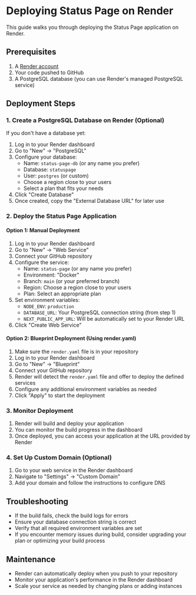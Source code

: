 # Deploying Status Page on Render

This guide walks you through deploying the Status Page application on Render.

## Prerequisites

1. A [Render account](https://render.com)
2. Your code pushed to GitHub
3. A PostgreSQL database (you can use Render's managed PostgreSQL service)

## Deployment Steps

### 1. Create a PostgreSQL Database on Render (Optional)

If you don't have a database yet:

1. Log in to your Render dashboard
2. Go to "New" → "PostgreSQL"
3. Configure your database:
   - Name: `status-page-db` (or any name you prefer)
   - Database: `statuspage`
   - User: `postgres` (or custom)
   - Choose a region close to your users
   - Select a plan that fits your needs
4. Click "Create Database"
5. Once created, copy the "External Database URL" for later use

### 2. Deploy the Status Page Application

#### Option 1: Manual Deployment

1. Log in to your Render dashboard
2. Go to "New" → "Web Service"
3. Connect your GitHub repository
4. Configure the service:
   - Name: `status-page` (or any name you prefer)
   - Environment: "Docker"
   - Branch: `main` (or your preferred branch)
   - Region: Choose a region close to your users
   - Plan: Select an appropriate plan
5. Set environment variables:
   - `NODE_ENV`: `production`
   - `DATABASE_URL`: Your PostgreSQL connection string (from step 1)
   - `NEXT_PUBLIC_APP_URL`: Will be automatically set to your Render URL
6. Click "Create Web Service"

#### Option 2: Blueprint Deployment (Using render.yaml)

1. Make sure the `render.yaml` file is in your repository
2. Log in to your Render dashboard
3. Go to "New" → "Blueprint"
4. Connect your GitHub repository
5. Render will detect the `render.yaml` file and offer to deploy the defined services
6. Configure any additional environment variables as needed
7. Click "Apply" to start the deployment

### 3. Monitor Deployment

1. Render will build and deploy your application
2. You can monitor the build progress in the dashboard
3. Once deployed, you can access your application at the URL provided by Render

### 4. Set Up Custom Domain (Optional)

1. Go to your web service in the Render dashboard
2. Navigate to "Settings" → "Custom Domain"
3. Add your domain and follow the instructions to configure DNS

## Troubleshooting

- If the build fails, check the build logs for errors
- Ensure your database connection string is correct
- Verify that all required environment variables are set
- If you encounter memory issues during build, consider upgrading your plan or optimizing your build process

## Maintenance

- Render can automatically deploy when you push to your repository
- Monitor your application's performance in the Render dashboard
- Scale your service as needed by changing plans or adding instances 